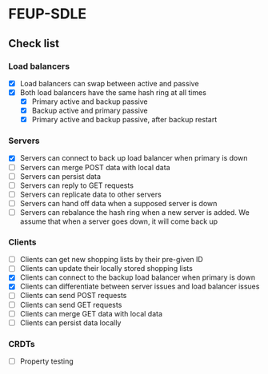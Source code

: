 # FEUP-SDLE

## Check list

### Load balancers
- [x] Load balancers can swap between active and passive
- [x] Both load balancers have the same hash ring at all times
    - [x] Primary active and backup passive
    - [x] Backup active and primary passive
    - [x] Primary active and backup passive, after backup restart

### Servers
- [x] Servers can connect to back up load balancer when primary is down
- [ ] Servers can merge POST data with local data
- [ ] Servers can persist data
- [ ] Servers can reply to GET requests
- [ ] Servers can replicate data to other servers
- [ ] Servers can hand off data when a supposed server is down
- [ ] Servers can rebalance the hash ring when a new server is added. We assume that when a server goes down, it will come back up

### Clients
- [ ] Clients can get new shopping lists by their pre-given ID
- [ ] Clients can update their locally stored shopping lists
- [x] Clients can connect to the backup load balancer when primary is down
- [x] Clients can differentiate between server issues and load balancer issues
- [ ] Clients can send POST requests
- [ ] Clients can send GET requests
- [ ] Clients can merge GET data with local data
- [ ] Clients can persist data locally

### CRDTs
- [ ] Property testing